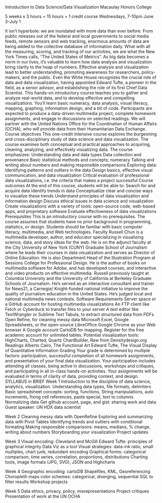 Introduction to Data Science/Data Visualization
Macaulay Honors College

5 weeks x 3 hours = 15 hours = 1 credit course
Wednesdays, 7-10pm
June 3-July 1

It isn’t hyperbole: we are inundated with more data than ever before. From public releases out of the federal and local governments to social media feeds, remote sensors and web tracking, enormous amounts of data are being added to the collective database of information daily. What with all the measuring, scoring, and tracking of our activities, we are what the New York Times calls, “The United States of Metrics”. 
As big data becomes a norm in our lives, it’s valuable to learn how data analysis and visualization bring clarity to the heap of numbers. Effective analysis and visualization lead to better understanding, promoting awareness for researchers, policy-makers, and the public. Even the White House recognizes the crucial role of data and data visualization, having appointed Edward Tufte, a pioneer in the field, as a senior advisor, and establishing the role of its first Chief Data Scientist.
This hands-on introductory course teaches you to gather and analyze real-world data, and to develop effective and compelling visualizations. You’ll learn basic numeracy, data analysis, visual literacy, mapping, graphing, information design, and a bit of code. Participants are expected to produce a data-driven multimedia project, complete homework assignments, and engage in discussions on selected readings. We will partner with the United Nations Office for the Coordination of Human Affairs (OCHA), who will provide data from their Humanitarian Data Exchange. 
Course objectives
This one-credit intensive course explores the burgeoning and cross-disciplinary study of data science and data visualization. The course examines both conceptual and practical approaches to acquiring, cleaning, analyzing, and effectively visualizing data. The course emphasizes:
Understanding data and data types
Data collection and provenance
Basic statistical methods and concepts; numeracy
Talking and writing about numbers and making responsible comparisons
Exploring data: Identifying patterns and outliers in the data
Design basics, effective visual communication, and data visualization
Critical evaluation of professional data visualizations, i.e. the criteria that makes a project successful
Course outcomes
At the end of this course, students will be able to:
Search for and acquire data
Identify trends in data
Conceptualize clear and concise ways to visualize these trends
Understand principles of data visualization and information design
Discuss ethical issues in data science and visualization
Create visualizations with a variety of tools: open-source code, web-based apps, and proprietary software
Evaluate effectiveness of data visualizations
Prerequisites
This is an introductory course with no prerequisites. The course assumes that students have no prior background in programming, statistics, or design. Students should be familiar with basic computer literacy, multimedia, and Web technologies.
Faculty
Russell Chun is a multimedia developer, author, and educator specializing in visualizing science, data, and story ideas for the web. He is on the adjunct faculty at the City University of New York (CUNY) Graduate School of Journalism where he leads their courses in data visualization and serves as Director of Online Education. He is also Department Head of the Illustration Program at Sessions College for Professional Design. He is the author of books on multimedia software for Adobe, and has developed courses, and interactive and video products on effective multimedia. Russell previously taught at Columbia University and the University of California at Berkeley Graduate Schools of Journalism. He’s served as an interactive consultant and trainer for News21, a Carnegie/ Knight-funded national initiative to improve the quality of journalism education in the United States. He’s judged local and national multimedia news contests.
Software Requirements
Server space or a GitHub account for hosting multimedia visualizations
An FTP client like Fetch or Cyberduck to transfer files to your server
A text editor like TextWrangler or Sublime Text
Tabula, to extract structured data from PDFs
Open Refine, for cleaning messy data
Microsoft Excel, Google Spreadsheets, or the open-source LibreOffice
Google Chrome as your Web browser
A Google account
CartoDB for mapping. Register for the free academic account for unlimited tables.
Potential visualization tools: HighCharts, Charted, Quartz ChartBuilder, Raw from Densitydesign.org
Readings
Alberto Cairo, The Functional Art
Edward Tufte, The Visual Display of Quantitative Information
Grading
Your grade is determined by multiple factors: participation, successful completion of all homework assignments, and presentation of your final data visualization. Your participation includes attending all classes, being active in discussions, workshops and critiques, and participating in all in-class hands-on activities. Your assignments will be evaluated in terms of clarity of data, providing context, and design.
SYLLABUS in BRIEF
Week 1
Introduction to the discipline of data science, analytics, visualization.
Understanding data types, file formats, delimiters
Basic spreadsheet concepts: sorting, functions, String manipulations, auto increments, fixing cell references, paste special, text to columns
Normalizing data
Get github account, page, and gist: sharing work and data
Guest speaker: UN HDX data scientist

Week 2
Cleaning messy data with OpenRefine
Exploring and summarizing data with Pivot Tables
Identifying trends and outliers with conditional formating
Making responsible comparisons: means, medians, % change, writing about numbers
Storyboarding your visualization
Project updates

Week 3
Visual encoding: Cleveland and McGill
Edward Tufte: principles of graphical integrity
Data Viz as a tool
Visual strategies: data-ink ratio, small multiples, chart junk, redundant encoding
Graphical forms: categorical comparison, time series, correlation, proportions, distributions
Charting tools, image formats (JPG, SVG), JSON and Highcharts

Week 4
Geographic encoding: cartoDB
Shapefiles, KML, Georeferencing
Choropleth maps
color schemes: categorical, diverging, sequential
SQL to filter results
Workshop projects

Week 5
Data ethics, privacy, policy, misrepresentations
Project critiques
Presentation of work at the UN OCHA

